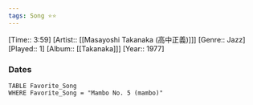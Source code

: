```yaml
---
tags: Song ⭐⭐ 
---
```

[Time:: 3:59]
[Artist:: [[Masayoshi Takanaka (高中正義)]]]
[Genre:: Jazz]
[Played:: 1]
[Album:: [[Takanaka]]]
[Year:: 1977]
### Dates
````dataview
TABLE Favorite_Song
WHERE Favorite_Song = "Mambo No. 5 (mambo)"
````